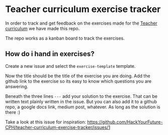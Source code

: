 # Teacher curriculum exercise tracker

In order to track and get feedback on the exercises made for the [Teacher curriculum](https://github.com/HackYourFuture-CPH/teacher-curriculum) we have made this repo. 

The repo works as a kanban board to track the exercises. 

## How do i hand in exercises?

Create a new issue and select the `exercise-template` template. 

Now the title should be the title of the exercise you are doing. Add the github link to the exercise so its easy to know which questions you are answering.

Beneath the three lines `---` add your solution to the exercise. That can be written text plainly written in the issue. But you can also add it to a github repo, a google docs link, medium post, whatever. As long as the solution is there :) 

Take a look at this issue for inspiration: https://github.com/HackYourFuture-CPH/teacher-curriculum-exercise-tracker/issues/1

